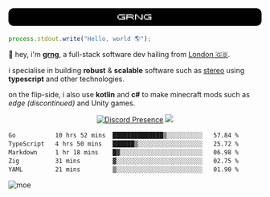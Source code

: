 
<img src="./img/banner.png" style="border-radius: 10px">

```js
process.stdout.write("Hello, world 🌎");
```

👋 hey, i'm [**grng**](https://grng.cc), a full-stack software dev hailing from [London 🇬🇧](https://www.google.com/maps/place/London/).

i specialise in building **robust** & **scalable** software such as [stereo](https://stero.cat) using **typescript** and other technologies.

on the flip-side, i also use **kotlin** and **c#** to make minecraft mods such as *edge (discontinued)* and Unity games.

<div align="center">

[![Discord Presence](https://lanyard.cnrad.dev/api/829372486780715018?hideStatus=true&hideTag=true&borderRadius=0.75rem&showDisplayName=true)](https://discord.com/users/829372486780715018) ![](https://skills.syvixor.com/api/icons?i=windows,firefox,powershell,git,visualstudiocode,rider,intellijidea,adobepremierepro,adobeaftereffects,unity,figma,qwik,svelte,nextjs,typescript,supabase,pocketbase,drizzle,kotlin,csharp,golang,haxe,bun&perline=7&radius=60)

</div>

<!--START_SECTION:waka-->

```txt
Go           10 hrs 52 mins  ██████████████▒░░░░░░░░░░   57.84 %
TypeScript   4 hrs 50 mins   ██████▒░░░░░░░░░░░░░░░░░░   25.72 %
Markdown     1 hr 18 mins    █▓░░░░░░░░░░░░░░░░░░░░░░░   06.98 %
Zig          31 mins         ▓░░░░░░░░░░░░░░░░░░░░░░░░   02.75 %
YAML         21 mins         ▒░░░░░░░░░░░░░░░░░░░░░░░░   01.90 %
```

<!--END_SECTION:waka-->

![moe](https://count.wellard.org/@:github-grngxd?theme=original-new&padding=1&offset=0&align=center&scale=1&pixelated=1&darkmode=auto)
